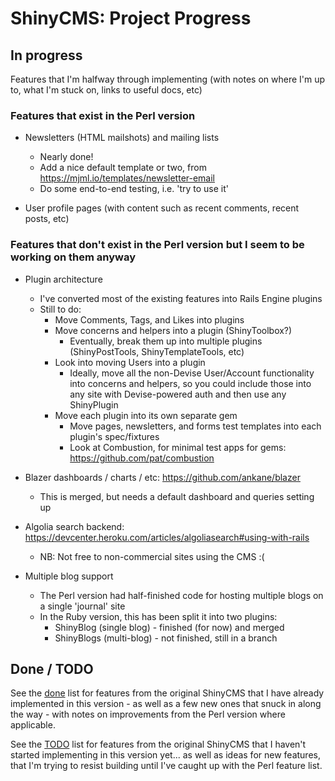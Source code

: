 # ShinyCMS: Project Progress

## In progress

Features that I'm halfway through implementing (with notes on where I'm up to, what I'm stuck on, links to useful docs, etc)

### Features that exist in the Perl version

* Newsletters (HTML mailshots) and mailing lists
  * Nearly done!
  * Add a nice default template or two, from https://mjml.io/templates/newsletter-email
  * Do some end-to-end testing, i.e. 'try to use it'

* User profile pages (with content such as recent comments, recent posts, etc)

### Features that don't exist in the Perl version but I seem to be working on them anyway

* Plugin architecture
  * I've converted most of the existing features into Rails Engine plugins
  * Still to do:
    * Move Comments, Tags, and Likes into plugins
    * Move concerns and helpers into a plugin (ShinyToolbox?)
      * Eventually, break them up into multiple plugins (ShinyPostTools, ShinyTemplateTools, etc)
    * Look into moving Users into a plugin
      * Ideally, move all the non-Devise User/Account functionality into concerns and helpers, so
        you could include those into any site with Devise-powered auth and then use any ShinyPlugin
    * Move each plugin into its own separate gem
      * Move pages, newsletters, and forms test templates into each plugin's spec/fixtures
      * Look at Combustion, for minimal test apps for gems: https://github.com/pat/combustion

* Blazer dashboards / charts / etc: https://github.com/ankane/blazer
  * This is merged, but needs a default dashboard and queries setting up

* Algolia search backend: https://devcenter.heroku.com/articles/algoliasearch#using-with-rails
  * NB: Not free to non-commercial sites using the CMS :(

* Multiple blog support
  * The Perl version had half-finished code for hosting multiple blogs on a single 'journal' site
  * In the Ruby version, this has been split it into two plugins:
    * ShinyBlog (single blog) - finished (for now) and merged
    * ShinyBlogs (multi-blog) - not finished, still in a branch


## Done / TODO

See the [done](done.md) list for features from the original ShinyCMS that I have already implemented
in this version - as well as a few new ones that snuck in along the way - with notes on improvements
from the Perl version where applicable.

See the [TODO](TODO.md) list for features from the original ShinyCMS that I haven't started implementing
in this version yet... as well as ideas for new features, that I'm trying to resist building until I've
caught up with the Perl feature list.
